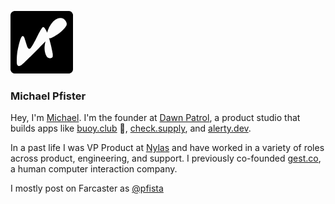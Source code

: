 ![Michael Pfister Logo](gh.png)

### Michael Pfister

Hey, I'm [Michael](https://michaelpfister.com). I'm the founder at [Dawn Patrol](https://github.com/dawn-patrol-llc), a product studio that builds apps like [buoy.club](https://buoy.club) 🛟, [check.supply](https://check.supply), and [alerty.dev](alerty.dev).

In a past life I was VP Product at [Nylas](nylas.com) and have worked in a variety of roles across product, engineering, and support. I previously co-founded [gest.co](gest.co), a human computer interaction company.

I mostly post on Farcaster as [@pfista](https://warpcast.com/pfista)
